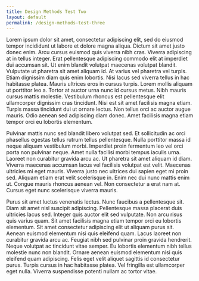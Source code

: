 ```yaml
---
title: Design Methods Test Two
layout: default
permalink: /design-methods-test-three
---
```

Lorem ipsum dolor sit amet, consectetur adipiscing elit, sed do eiusmod tempor incididunt ut labore et dolore magna aliqua. Dictum sit amet justo donec enim. Arcu cursus euismod quis viverra nibh cras. Viverra adipiscing at in tellus integer. Erat pellentesque adipiscing commodo elit at imperdiet dui accumsan sit. Ut enim blandit volutpat maecenas volutpat blandit. Vulputate ut pharetra sit amet aliquam id. At varius vel pharetra vel turpis. Etiam dignissim diam quis enim lobortis. Nisi lacus sed viverra tellus in hac habitasse platea. Mauris ultrices eros in cursus turpis. Lorem mollis aliquam ut porttitor leo a. Tortor at auctor urna nunc id cursus metus. Nibh mauris cursus mattis molestie. Vestibulum rhoncus est pellentesque elit ullamcorper dignissim cras tincidunt. Nisi est sit amet facilisis magna etiam. Turpis massa tincidunt dui ut ornare lectus. Non tellus orci ac auctor augue mauris. Odio aenean sed adipiscing diam donec. Amet facilisis magna etiam tempor orci eu lobortis elementum.

Pulvinar mattis nunc sed blandit libero volutpat sed. Et sollicitudin ac orci phasellus egestas tellus rutrum tellus pellentesque. Nulla porttitor massa id neque aliquam vestibulum morbi. Imperdiet proin fermentum leo vel orci porta non pulvinar neque. Amet nulla facilisi morbi tempus iaculis urna. Laoreet non curabitur gravida arcu ac. Ut pharetra sit amet aliquam id diam. Viverra maecenas accumsan lacus vel facilisis volutpat est velit. Maecenas ultricies mi eget mauris. Viverra justo nec ultrices dui sapien eget mi proin sed. Aliquam etiam erat velit scelerisque in. Enim nec dui nunc mattis enim ut. Congue mauris rhoncus aenean vel. Non consectetur a erat nam at. Cursus eget nunc scelerisque viverra mauris.

Purus sit amet luctus venenatis lectus. Nunc faucibus a pellentesque sit. Diam sit amet nisl suscipit adipiscing. Pellentesque massa placerat duis ultricies lacus sed. Integer quis auctor elit sed vulputate. Non arcu risus quis varius quam. Sit amet facilisis magna etiam tempor orci eu lobortis elementum. Sit amet consectetur adipiscing elit ut aliquam purus sit. Aenean euismod elementum nisi quis eleifend quam. Lacus laoreet non curabitur gravida arcu ac. Feugiat nibh sed pulvinar proin gravida hendrerit. Neque volutpat ac tincidunt vitae semper. Eu lobortis elementum nibh tellus molestie nunc non blandit. Ornare aenean euismod elementum nisi quis eleifend quam adipiscing. Felis eget velit aliquet sagittis id consectetur purus. Turpis cursus in hac habitasse platea. Vel fringilla est ullamcorper eget nulla. Viverra suspendisse potenti nullam ac tortor vitae.
